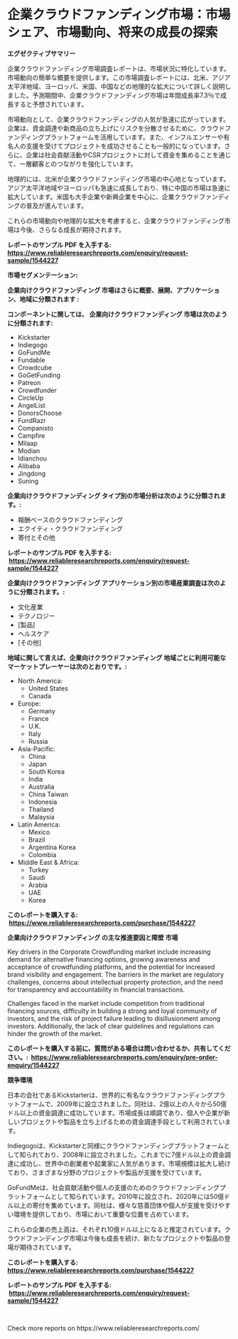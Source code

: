 <p><h1>企業クラウドファンディング市場：市場シェア、市場動向、将来の成長の探索</h1></p><p><strong>エグゼクティブサマリー</strong></p>
<p><p>企業クラウドファンディング市場調査レポートは、市場状況に特化しています。市場動向の簡単な概要を提供します。この市場調査レポートには、北米、アジア太平洋地域、ヨーロッパ、米国、中国などの地理的な拡大について詳しく説明しました。予測期間中、企業クラウドファンディング市場は年間成長率7.3％で成長すると予想されています。</p><p>市場動向として、企業クラウドファンディングの人気が急速に広がっています。企業は、資金調達や新商品の立ち上げにリスクを分散させるために、クラウドファンディングプラットフォームを活用しています。また、インフルエンサーや有名人の支援を受けてプロジェクトを成功させることも一般的になっています。さらに、企業は社会貢献活動やCSRプロジェクトに対して資金を集めることを通じて、一層顧客とのつながりを強化しています。</p><p>地理的には、北米が企業クラウドファンディング市場の中心地となっています。アジア太平洋地域やヨーロッパも急速に成長しており、特に中国の市場は急速に拡大しています。米国も大手企業や新興企業を中心に、企業クラウドファンディングの普及が進んでいます。</p><p>これらの市場動向や地理的な拡大を考慮すると、企業クラウドファンディング市場は今後、さらなる成長が期待されます。</p></p>
<p><strong>レポートのサンプル PDF を入手する: <a href="https://www.reliableresearchreports.com/enquiry/request-sample/1544227">https://www.reliableresearchreports.com/enquiry/request-sample/1544227</a></strong></p>
<p><strong>市場セグメンテーション:</strong></p>
<p><strong> 企業向けクラウドファンディング 市場はさらに概要、展開、アプリケーション、地域に分類されます :</strong></p>
<p><strong>コンポーネントに関しては、 企業向けクラウドファンディング 市場は次のように分類されます: &nbsp;</strong></p>
<p><ul><li>Kickstarter</li><li>Indiegogo</li><li>GoFundMe</li><li>Fundable</li><li>Crowdcube</li><li>GoGetFunding</li><li>Patreon</li><li>Crowdfunder</li><li>CircleUp</li><li>AngelList</li><li>DonorsChoose</li><li>FundRazr</li><li>Companisto</li><li>Campfire</li><li>Milaap</li><li>Modian</li><li>Idianchou</li><li>Alibaba</li><li>Jingdong</li><li>Suning</li></ul></p>
<p><strong> 企業向けクラウドファンディング タイプ別の市場分析は次のように分類されます。:</strong></p>
<p><ul><li>報酬ベースのクラウドファンディング</li><li>エクイティ・クラウドファンディング</li><li>寄付とその他</li></ul></p>
<p><strong>レポートのサンプル PDF を入手する: &nbsp;<a href="https://www.reliableresearchreports.com/enquiry/request-sample/1544227">https://www.reliableresearchreports.com/enquiry/request-sample/1544227</a></strong></p>
<p><strong> 企業向けクラウドファンディング アプリケーション別の市場産業調査は次のように分類されます。:</strong></p>
<p><ul><li>文化産業</li><li>テクノロジー</li><li>[製品]</li><li>ヘルスケア</li><li>[その他]</li></ul></p>
<p><strong>地域に関して言えば、企業向けクラウドファンディング 地域ごとに利用可能なマーケットプレーヤーは次のとおりです。:</strong></p>
<p><ul>
    <li>
        North America:
        <ul>
            <li>United States</li>
            <li>Canada</li>
        </ul>
    </li>
    <li>
        Europe:
        <ul>
            <li>Germany</li>
            <li>France</li>
            <li>U.K.</li>
            <li>Italy</li>
            <li>Russia</li>
        </ul>
    </li>
    <li>
        Asia-Pacific:
        <ul>
            <li>China</li>
            <li>Japan</li>
            <li>South Korea</li>
            <li>India</li>
            <li>Australia</li>
            <li>China Taiwan</li>
            <li>Indonesia</li>
            <li>Thailand</li>
            <li>Malaysia</li>
        </ul>
    </li>
    <li>
        Latin America:
        <ul>
            <li>Mexico</li>
            <li>Brazil</li>
            <li>Argentina Korea</li>
            <li>Colombia</li>
        </ul>
    </li>
    <li>
        Middle East & Africa:
        <ul>
            <li>Turkey</li>
            <li>Saudi</li>
            <li>Arabia</li>
            <li>UAE</li>
            <li>Korea</li>
        </ul>
    </li>
    </ul></p>
<p><strong>このレポートを購入する: &nbsp;<a href="https://www.reliableresearchreports.com/purchase/1544227">https://www.reliableresearchreports.com/purchase/1544227</a></strong></p>
<p><strong>企業向けクラウドファンディング の主な推進要因と障壁 市場</strong></p>
<p><p>Key drivers in the Corporate Crowdfunding market include increasing demand for alternative financing options, growing awareness and acceptance of crowdfunding platforms, and the potential for increased brand visibility and engagement. The barriers in the market are regulatory challenges, concerns about intellectual property protection, and the need for transparency and accountability in financial transactions.</p><p>Challenges faced in the market include competition from traditional financing sources, difficulty in building a strong and loyal community of investors, and the risk of project failure leading to disillusionment among investors. Additionally, the lack of clear guidelines and regulations can hinder the growth of the market.</p></p>
<p><strong>このレポートを購入する前に、質問がある場合は問い合わせるか、共有してください。:&nbsp; <a href="https://www.reliableresearchreports.com/enquiry/pre-order-enquiry/1544227">https://www.reliableresearchreports.com/enquiry/pre-order-enquiry/1544227</a></strong></p>
<p><strong>競争環境</strong></p>
<p><p>日本の会社であるKickstarterは、世界的に有名なクラウドファンディングプラットフォームで、2009年に設立されました。同社は、2億以上の人々から50億ドル以上の資金調達に成功しています。市場成長は順調であり、個人や企業が新しいプロジェクトや製品を立ち上げるための資金調達手段として利用されています。</p><p>Indiegogoは、Kickstarterと同様にクラウドファンディングプラットフォームとして知られており、2008年に設立されました。これまでに7億ドル以上の資金調達に成功し、世界中の創業者や起業家に人気があります。市場規模は拡大し続けており、さまざまな分野のプロジェクトや製品が支援を受けています。</p><p>GoFundMeは、社会貢献活動や個人の支援のためのクラウドファンディングプラットフォームとして知られています。2010年に設立され、2020年には50億ドル以上の寄付を集めています。同社は、様々な慈善団体や個人が支援を受けやすい環境を提供しており、市場において重要な位置を占めています。</p><p>これらの企業の売上高は、それぞれ10億ドル以上になると推定されています。クラウドファンディング市場は今後も成長を続け、新たなプロジェクトや製品の登場が期待されています。</p></p>
<p><strong>このレポートを購入する: &nbsp; <a href="https://www.reliableresearchreports.com/purchase/1544227">https://www.reliableresearchreports.com/purchase/1544227</a></strong></p>
<p><strong>レポートのサンプル PDF を入手する: &nbsp;<a href="https://www.reliableresearchreports.com/enquiry/request-sample/1544227">https://www.reliableresearchreports.com/enquiry/request-sample/1544227</a></strong><strong></strong></p>
<p>&nbsp;</p>
<p>Check more reports on https://www.reliableresearchreports.com/</p>